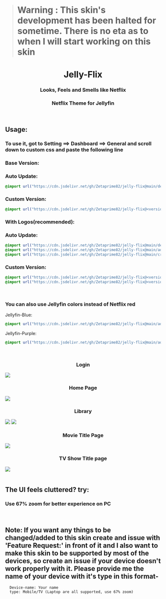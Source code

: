 > # **Warning** : This skin's development has been halted for sometime. There is no eta as to when I will start working on this skin

<div align="center">
<h1>Jelly-Flix</h1>
<h3>Looks, Feels and Smells like Netflix</h3>
<h3>Netflix Theme for Jellyfin</h3>
</div>
<br>
<h2>Usage:</h2>
<h3> To use it, got to Setting ==> Dashboard ==> General and scroll down to custom css and paste the following line</h3>


<h3>Base Version:</h3>
<h3>Auto Update: </h3>

```css
@import url("https://cdn.jsdelivr.net/gh/Zetaprime82/jelly-flix@main/default.css");
```

<h3>Custom  Version:</h3>

```css
@import url("https://cdn.jsdelivr.net/gh/Zetaprime82/jelly-flix@<version-number>/default.css");
```

<h3>With Logos(recommended):</h3>
<h3>Auto Update:</h3>

```css
@import url("https://cdn.jsdelivr.net/gh/Zetaprime82/jelly-flix@main/default.css");
@import url("https://cdn.jsdelivr.net/gh/Zetaprime82/jelly-flix@main/addons/Logo.css");
@import url("https://cdn.jsdelivr.net/gh/Zetaprime82/jelly-flix@main/crunchyroll-subtitles.css");
```

<h3>Custom Version:</h3>

```css
@import url("https://cdn.jsdelivr.net/gh/Zetaprime82/jelly-flix@<version-number>/default.css");
@import url("https://cdn.jsdelivr.net/gh/Zetaprime82/jelly-flix@<version-number>/addons/Logo.css");
```

<br>
<h3>You can also use Jellyfin colors instead of Netflix red </h3>
Jellyfin-Blue:

```css
@import url("https://cdn.jsdelivr.net/gh/Zetaprime82/jelly-flix@main/addons/jf-blue.css");
```
Jellyfin-Purple:

```css
@import url("https://cdn.jsdelivr.net/gh/Zetaprime82/jelly-flix@main/addons/jf-purple.css");
```


<br>
<div class="imagesCont">
  <div class="Login">
    <h3 align="center">Login</h3>
    <img src="https://cdn.jsdelivr.net/gh/Zetaprime82/jelly-flix@main/img/Login.jpg">
  </div>
  <div class="home">
    <h3 align="center">Home Page</h3>
    <img src="https://cdn.jsdelivr.net/gh/Zetaprime82/jelly-flix@main/img/Home.jpg">
  </div>  
  <div class="lib">
    <h3 align="center">Library</h3>
    <img src="https://cdn.jsdelivr.net/gh/Zetaprime82/jelly-flix@main/img/Movies.jpg">
    <img src="https://cdn.jsdelivr.net/gh/Zetaprime82/jelly-flix@main/img/TV%20Shows.jpg">
  </div>
  <div class="titleMov">
    <h3 align="center">Movie Title Page</h3>
    <img src="https://cdn.jsdelivr.net/gh/Zetaprime82/jelly-flix@main/img/Title%20Page-Movie.jpg">
  </div>
  <div class="titleTv">
    <h3 align="center">TV Show Title page</h3>
    <img src="https://cdn.jsdelivr.net/gh/Zetaprime82/jelly-flix@main/img/Title%20Page-TV.jpg">
  </div>
</div>
<br>
<div class="faq">
<h2>The UI feels cluttered? try:</h2><h3>Use 67% zoom for better experience on PC</h3>
</div>
<br>
<div class="note">
  <h2>Note: If you want any things to be changed/added to this skin create and issue with 'Feature Request:' in front of it and I also want to make this skin to be supported by most of the devices, so create an issue if your device doesn't work properly with it. Please provide me the name of your device with it's type in this format-<br></h2>

  ```
    Device-name: Your name
    type: Mobile/TV (Laptop are all supported, use 67% zoom)
  ```
</div>
<br>
